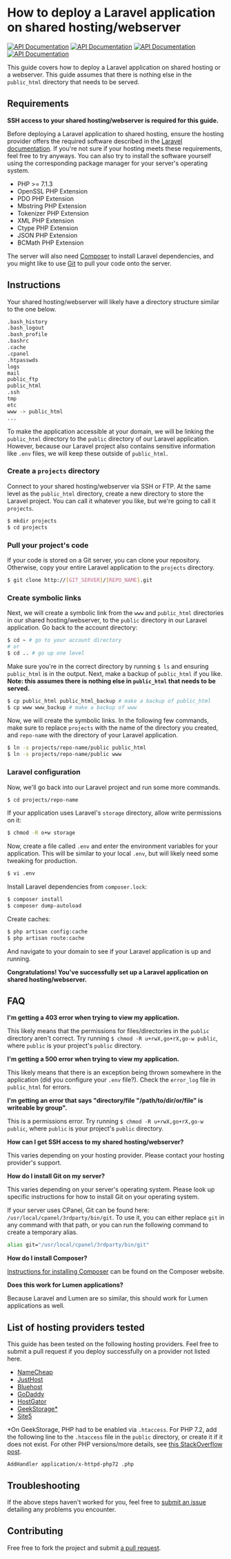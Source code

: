 # How to deploy a Laravel application on shared hosting/webserver
[![API Documentation](http://img.shields.io/badge/en-English-brightgreen.svg)](README.md)
[![API Documentation](http://img.shields.io/badge/es-Español-yellow.svg)](README-es.md)
[![API Documentation](http://img.shields.io/badge/vi-Ti%E1%BA%BFng%20Vi%E1%BB%87t-yellow.svg)](README-vi.md)
[![API Documentation](https://img.shields.io/badge/zh_CN-%E4%B8%AD%E6%96%87%EF%BC%88%E4%B8%AD%E5%9B%BD%E5%A4%A7%E9%99%86%EF%BC%89-yellow.svg)](README-zh_CN.md)

This guide covers how to deploy a Laravel application on shared hosting or a webserver. This guide assumes that there is nothing else in the `public_html` directory that needs to be served.

## Requirements
**SSH access to your shared hosting/webserver is required for this guide.**

Before deploying a Laravel application to shared hosting, ensure the hosting provider offers the required software described in the [Laravel documentation](https://laravel.com/docs/5.7/installation#server-requirements). If you're not sure if your hosting meets these requirements, feel free to try anyways. You can also try to install the software yourself using the corresponding package manager for your server's operating system.

* PHP >= 7.1.3
* OpenSSL PHP Extension
* PDO PHP Extension
* Mbstring PHP Extension
* Tokenizer PHP Extension
* XML PHP Extension
* Ctype PHP Extension
* JSON PHP Extension
* BCMath PHP Extension

The server will also need [Composer](https://getcomposer.org/) to install Laravel dependencies, and you might like to use [Git](https://git-scm.com/) to pull your code onto the server.

## Instructions
Your shared hosting/webserver will likely have a directory structure similar to the one below.

```bash
.bash_history
.bash_logout
.bash_profile
.bashrc
.cache
.cpanel
.htpasswds
logs
mail
public_ftp
public_html
.ssh
tmp
etc
www -> public_html
...
```

To make the application accessible at your domain, we will be linking the `public_html` directory to the `public` directory of our Laravel application. However, because our Laravel project also contains sensitive information like `.env` files, we will keep these outside of `public_html`.

### Create a `projects` directory
Connect to your shared hosting/webserver via SSH or FTP. At the same level as the `public_html` directory, create a new directory to store the Laravel project. You can call it whatever you like, but we're going to call it `projects`.

```bash
$ mkdir projects
$ cd projects
```

### Pull your project's code
If your code is stored on a Git server, you can clone your repository. Otherwise, copy your entire Laravel application to the `projects` directory.

```bash
$ git clone http://[GIT_SERVER]/[REPO_NAME].git
```

### Create symbolic links
Next, we will create a symbolic link from the `www` and `public_html` directories in our shared hosting/webserver, to the `public` directory in our Laravel application. Go back to the account directory:

```bash
$ cd ~ # go to your account directory
# or
$ cd .. # go up one level
```

Make sure you're in the correct directory by running ```$ ls``` and ensuring `public_html` is in the output. Next, make a backup of `public_html` if you like. **Note: this assumes there is nothing else in `public_html` that needs to be served.**

```bash
$ cp public_html public_html_backup # make a backup of public_html
$ cp www www_backup # make a backup of www
```

Now, we will create the symbolic links. In the following few commands, make sure to replace `projects` with the name of the directory you created, and `repo-name` with the directory of your Laravel application.

```bash
$ ln -s projects/repo-name/public public_html
$ ln -s projects/repo-name/public www
```

### Laravel configuration
Now, we'll go back into our Laravel project and run some more commands.

```bash
$ cd projects/repo-name
```

If your application uses Laravel's `storage` directory, allow write permissions on it:

```bash
$ chmod -R o+w storage
```

Now, create a file called `.env` and enter the environment variables for your application. This will be similar to your local `.env`, but will likely need some tweaking for production.

```bash
$ vi .env
```

Install Laravel dependencies from `composer.lock`:

```bash
$ composer install
$ composer dump-autoload
```

Create caches:
```bash
$ php artisan config:cache
$ php artisan route:cache
```

And navigate to your domain to see if your Laravel application is up and running.

**Congratulations! You've successfully set up a Laravel application on shared hosting/webserver.**

## FAQ

**I'm getting a 403 error when trying to view my application.**

This likely means that the permissions for files/directories in the `public` directory aren't correct. Try running `$ chmod -R u+rwX,go+rX,go-w public`, where `public` is your project's `public` directory.

**I'm getting a 500 error when trying to view my application.**

This likely means that there is an exception being thrown somewhere in the application (did you configure your `.env` file?). Check the `error_log` file in `public_html` for errors.

**I'm getting an error that says "directory/file "/path/to/dir/or/file" is writeable by group".**

This is a permissions error. Try running `$ chmod -R u+rwX,go+rX,go-w public`, where `public` is your project's `public` directory.

**How can I get SSH access to my shared hosting/webserver?**

This varies depending on your hosting provider. Please contact your hosting provider's support.

**How do I install Git on my server?**

This varies depending on your server's operating system. Please look up specific instructions for how to install Git on your operating system.

If your server uses CPanel, Git can be found here: `/usr/local/cpanel/3rdparty/bin/git`. To use it, you can either replace `git` in any command with that path, or you can run the following command to create a temporary alias.
```bash
alias git="/usr/local/cpanel/3rdparty/bin/git"
```

**How do I install Composer?**

[Instructions for installing Composer](https://getcomposer.org/doc/00-intro.md) can be found on the Composer website.

**Does this work for Lumen applications?**

Because Laravel and Lumen are so similar, this should work for Lumen applications as well.

## List of hosting providers tested

This guide has been tested on the following hosting providers. Feel free to submit a pull request if you deploy successfully on a provider not listed here.

* [NameCheap](https://www.namecheap.com/)
* [JustHost](https://www.justhost.com/)
* [Bluehost](https://www.bluehost.com/)
* [GoDaddy](https://godaddy.com/)
* [HostGator](http://www.hostgator.com/)
* [GeekStorage*](https://www.geekstorage.com/)
* [Site5](https://www.site5.com/)

\*On GeekStorage, PHP had to be enabled via `.htaccess`. For PHP 7.2, add the following line to the `.htaccess` file in the `public` directory, or create it if it does not exist. For other PHP versions/more details, see [this StackOverflow post](https://stackoverflow.com/questions/12561203/how-to-change-php-version-in-htaccess-in-server).

```
AddHandler application/x-httpd-php72 .php
```

## Troubleshooting
If the above steps haven't worked for you, feel free to [submit an issue](https://github.com/petehouston/laravel-deploy-on-shared-hosting/issues) detailing any problems you encounter.

## Contributing
Free free to fork the project and submit [a pull request](https://github.com/petehouston/laravel-deploy-on-shared-hosting/pulls).
